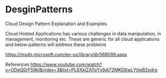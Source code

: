 # DesginPatterns
Cloud Design Pattern Explanation and Examples.

Cloud Hosted Applications has various challenges in data manipulation, in management, monitoring etc.  These are generic for all cloud applications and below patterns will address these problems

https://msdn.microsoft.com/en-us/library/dn568099.aspx


References
https://www.youtube.com/watch?v=ODeQ0rF59kI&index=3&list=PL6XklZATqYx9dj72MKG6wLYjljeB2odra
